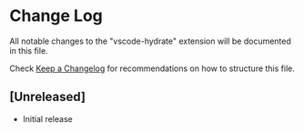 # Change Log

All notable changes to the "vscode-hydrate" extension will be documented in this file.

Check [Keep a Changelog](http://keepachangelog.com/) for recommendations on how to structure this file.

## [Unreleased]

- Initial release
